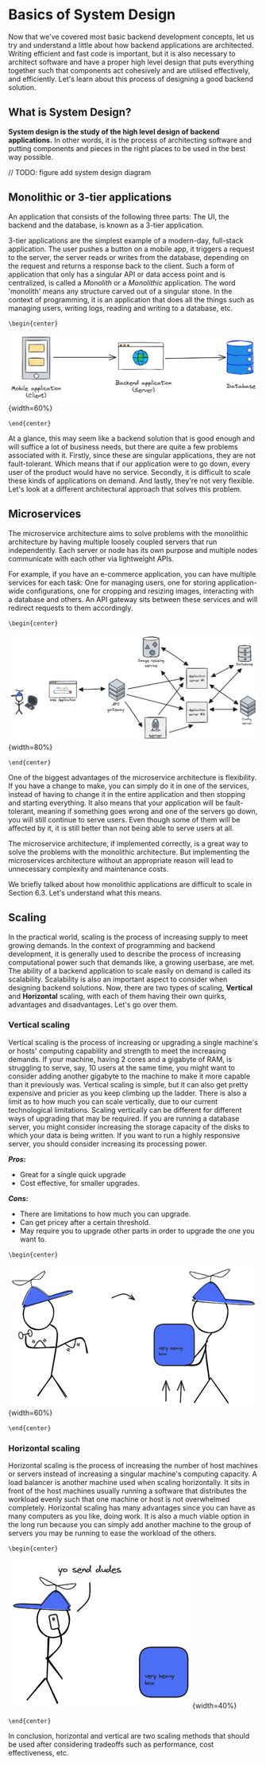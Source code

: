 # Basics of System Design

Now that we've covered most basic backend development concepts, let us try and understand a little about how backend applications are architected. Writing efficient and fast code is important, but it is also necessary to architect software and have a proper high level design that puts everything together such that components act cohesively and are utilised effectively, and efficiently. Let's learn about this process of designing a good backend solution.

## What is System Design?
**System design is the study of the high level design of backend applications.** In other words, it is the process of architecting software and putting components and pieces in the right places to be used in the best way possible.

// TODO: figure add system design diagram

## Monolithic or 3-tier applications
An application that consists of the following three parts: The UI, the backend and the database, is known as a 3-tier application.

3-tier applications are the simplest example of a modern-day, full-stack application. The user pushes a button on a mobile app, it triggers a request to the server, the server reads or writes from the database, depending on the request and returns a response back to the client.
Such a form of application that only has a singular API or data access point and is centralized, is called a *Monolith* or a *Monolithic* application.
The word 'monolith' means any structure carved out of a singular stone. In the context of programming, it is an application that does all the things such as managing users, writing logs, reading and writing to a database, etc.

```{=latex}
\begin{center}
```
![3-tier application](src/book/images/6.1.png){width=60%}
```{=latex}
\end{center}
```

At a glance, this may seem like a backend solution that is good enough and will suffice a lot of business needs, but there are quite a few problems associated with it. Firstly, since these are singular applications, they are not fault-tolerant. Which means that if our application were to go down, every user of the product would have no service. Secondly, it is difficult to scale these kinds of applications on demand. And lastly, they're not very flexible. Let's look at a different architectural approach that solves this problem.

## Microservices
The microservice architecture aims to solve problems with the monolithic architecture by having multiple loosely coupled servers that run independently. Each server or node has its own purpose and multiple nodes communicate with each other via lightweight APIs.

For example, if you have an e-commerce application, you can have multiple services for each task: One for managing users, one for storing application-wide configurations, one for cropping and resizing images, interacting with a database and others. An API gateway sits between these services and will redirect requests to them accordingly.

```{=latex}
\begin{center}
```
![Microservice architecture](src/book/images/6.2.png){width=80%}
```{=latex}
\end{center}
```
One of the biggest advantages of the microservice architecture is flexibility. If you have a change to make, you can simply do it in one of the services, instead of having to change it in the entire application and then stopping and starting everything. It also means that your application will be fault-tolerant, meaning if something goes wrong and one of the servers go down, you will still continue to serve users. Even though some of them will be affected by it, it is still better than not being able to serve users at all.

The microservice architecture, if implemented correctly, is a great way to solve the problems with the monolithic architecture. But implementing the microservices architecture without an appropriate reason will lead to unnecessary complexity and maintenance costs.

We briefly talked about how monolithic applications are difficult to scale in Section 6.3. Let's understand what this means.

## Scaling
In the practical world, scaling is the process of increasing supply to meet growing demands.
In the context of programming and backend development, it is generally used to describe the process of increasing computational power such that demands like, a growing userbase, are met. The ability of a backend application to scale easily on demand is called its scalability. Scalability is also an important aspect to consider when designing backend solutions. Now, there are two types of scaling, **Vertical** and **Horizontal** scaling, with each of them having their own quirks, advantages and disadvantages. Let's go over them.

### Vertical scaling
Vertical scaling is the process of increasing or upgrading a single machine's or hosts' computing capability and strength to meet the increasing demands. If your machine, having 2 cores and a gigabyte of RAM, is struggling to serve, say, 10 users at the same time, you might want to consider adding another gigabyte to the machine to make it more capable than it previously was. Vertical scaling is simple, but it can also get pretty expensive and pricier as you keep climbing up the ladder. There is also a limit as to how much you can scale vertically, due to our current technological limitations. Scaling vertically can be different for different ways of upgrading that may be required. If you are running a database server, you might consider increasing the storage capacity of the disks to which your data is being written. If you want to run a highly responsive server, you should consider increasing its processing power.

***Pros:***

- Great for a single quick upgrade
- Cost effective, for smaller upgrades.

***Cons:***

- There are limitations to how much you can upgrade.
- Can get pricey after a certain threshold.
- May require you to upgrade other parts in order to upgrade the one you want to.


```{=latex}
\begin{center}
```
![Scaling vertically: Sam increases his strength](src/book/images/6.3.png){width=60%}
```{=latex}
\end{center}
```

### Horizontal scaling
Horizontal scaling is the process of increasing the number of host machines or servers instead of increasing a singular machine's computing capacity. A load balancer is another machine used when scaling horizontally. It sits in front of the host machines usually running a software that distributes the workload evenly such that one machine or host is not overwhelmed completely. Horizontal scaling has many advantages since you can have as many computers as you like, doing work. It is also a much viable option in the long run because you can simply add another machine to the group of servers you may be running to ease the workload of the others.

```{=latex}
\begin{center}
```
![Scaling horizontally: Sam requests for more manpower](src/book/images/6.4.png){width=40%}
```{=latex}
\end{center}
```

In conclusion, horizontal and vertical are two scaling methods that should be used after considering tradeoffs such as performance, cost effectiveness, etc.

